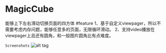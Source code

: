 # MagicCube
能够上下左右滑动切换页面的四方体
#feature
1、基于自定义viewpager，所以不需要考虑内存问题，能够任意多的页面，无限循环滑动。
2、支持video播放在viewpager上且还有圆角，和一般图片圆角比有点难度。

`Screenshots` 
![alt tag](https://github.com/weinixuehao/MagicCube/tree/master/demo/img/ezgif.com-gif-maker.gif)
